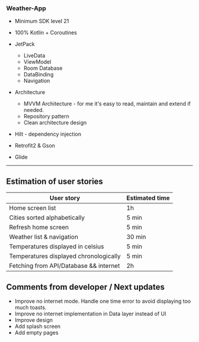 ### Weather-App

* Minimum SDK level 21
* 100% Kotlin + Coroutines
* JetPack
    * LiveData
    * ViewModel
    * Room Database
    * DataBinding
    * Navigation
* Architecture
    * MVVM Architecture - for me it's easy to read, maintain and extend if needed.
    * Repository pattern
    * Clean architecture design
  

* Hilt - dependency injection
* Retrofit2 & Gson
* Glide


***

## Estimation of user stories

|User story|Estimated time|
|----------|--------------|
|Home screen list|1h|
|Cities sorted alphabetically|5 min|
|Refresh home screen|5 min|
|Weather list & navigation| 30 min|
|Temperatures displayed in celsius|5 min|
|Temperatures displayed chronologically|5 min|
|Fetching from API/Database && internet |2h|

## Comments from developer / Next updates

* Improve no internet mode. Handle one time error to avoid displaying too much toasts.
* Improve no internet implementation in Data layer instead of UI
* Improve design
* Add splash screen
* Add empty pages




